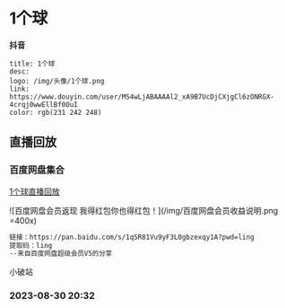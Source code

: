 # 1个球

**抖音**
```card
title: 1个球
desc: 
logo: /img/头像/1个球.png
link: https://www.douyin.com/user/MS4wLjABAAAAl2_xA9B7UcDjCXjgCl6zONRGX-4crqj0wwEllBf0OuI
color: rgb(231 242 248)
```

## 直播回放

### 百度网盘集合
[1个球直播回放](https://pan.baidu.com/s/1qSR81Vu9yF3L0gbzexqy1A?pwd=ling)

![百度网盘会员返现 我得红包你也得红包！](/img/百度网盘会员收益说明.png =400x)

```html
链接：https://pan.baidu.com/s/1qSR81Vu9yF3L0gbzexqy1A?pwd=ling
提取码：ling
--来自百度网盘超级会员V5的分享
```

小破站
### 2023-08-30 20:32
<BiliBili bvid="BV1Mp4y1N7cd" />
